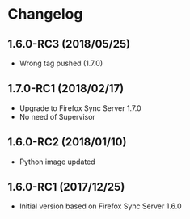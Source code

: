 # Changelog

## 1.6.0-RC3 (2018/05/25)

* Wrong tag pushed (1.7.0)

## 1.7.0-RC1 (2018/02/17)

* Upgrade to Firefox Sync Server 1.7.0
* No need of Supervisor

## 1.6.0-RC2 (2018/01/10)

* Python image updated

## 1.6.0-RC1 (2017/12/25)

* Initial version based on Firefox Sync Server 1.6.0
